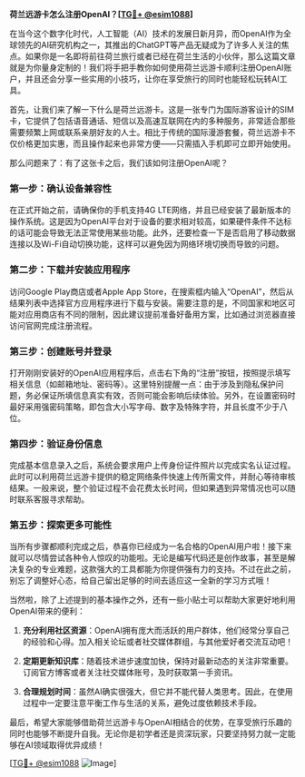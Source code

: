 **荷兰远游卡怎么注册OpenAI？[[TG💪+ @esim1088](https://t.me/s/esim1088)]**

在当今这个数字化时代，人工智能（AI）技术的发展日新月异，而OpenAI作为全球领先的AI研究机构之一，其推出的ChatGPT等产品无疑成为了许多人关注的焦点。如果你是一名即将前往荷兰旅行或者已经在荷兰生活的小伙伴，那么这篇文章就是为你量身定制的！我们将手把手教你如何使用荷兰远游卡顺利注册OpenAI账户，并且还会分享一些实用的小技巧，让你在享受旅行的同时也能轻松玩转AI工具。

首先，让我们来了解一下什么是荷兰远游卡。这是一张专门为国际游客设计的SIM卡，它提供了包括语音通话、短信以及高速互联网在内的多种服务，非常适合那些需要频繁上网或联系亲朋好友的人士。相比于传统的国际漫游套餐，荷兰远游卡不仅价格更加实惠，而且操作起来也非常方便——只需插入手机即可立即开始使用。

那么问题来了：有了这张卡之后，我们该如何注册OpenAI呢？

### 第一步：确认设备兼容性

在正式开始之前，请确保你的手机支持4G LTE网络，并且已经安装了最新版本的操作系统。这是因为OpenAI平台对于设备的要求相对较高，如果硬件条件不达标的话可能会导致无法正常使用某些功能。此外，还要检查一下是否启用了移动数据连接以及Wi-Fi自动切换功能，这样可以避免因为网络环境切换而导致的问题。

### 第二步：下载并安装应用程序

访问Google Play商店或者Apple App Store，在搜索框内输入“OpenAI”，然后从结果列表中选择官方应用程序进行下载与安装。需要注意的是，不同国家和地区可能对应用商店有不同的限制，因此建议提前准备好备用方案，比如通过浏览器直接访问官网完成注册流程。

### 第三步：创建账号并登录

打开刚刚安装好的OpenAI应用程序后，点击右下角的“注册”按钮，按照提示填写相关信息（如邮箱地址、密码等）。这里特别提醒一点：由于涉及到隐私保护问题，务必保证所填信息真实有效，否则可能会影响后续体验。另外，在设置密码时最好采用强密码策略，即包含大小写字母、数字及特殊字符，并且长度不少于八位。

### 第四步：验证身份信息

完成基本信息录入之后，系统会要求用户上传身份证件照片以完成实名认证过程。此时可以利用荷兰远游卡提供的稳定网络条件快速上传所需文件，并耐心等待审核结果。一般来说，整个验证过程不会花费太长时间，但如果遇到异常情况也可以随时联系客服寻求帮助。

### 第五步：探索更多可能性

当所有步骤都顺利完成之后，恭喜你已经成为一名合格的OpenAI用户啦！接下来就可以尽情尝试各种令人惊叹的功能啦。无论是编写代码还是创作故事，甚至是解决复杂的专业难题，这款强大的工具都能为你提供强有力的支持。不过在此之前，别忘了调整好心态，给自己留出足够的时间去适应这一全新的学习方式哦！

当然啦，除了上述提到的基本操作之外，还有一些小贴士可以帮助大家更好地利用OpenAI带来的便利：

1. **充分利用社区资源**：OpenAI拥有庞大而活跃的用户群体，他们经常分享自己的经验和心得。加入相关论坛或者社交媒体群组，与其他爱好者交流互动吧！

2. **定期更新知识库**：随着技术进步速度加快，保持对最新动态的关注非常重要。订阅官方博客或者关注社交媒体账号，及时获取第一手资讯。

3. **合理规划时间**：虽然AI确实很强大，但它并不能代替人类思考。因此，在使用过程中一定要注意平衡工作与生活的关系，避免过度依赖技术手段。

最后，希望大家能够借助荷兰远游卡与OpenAI相结合的优势，在享受旅行乐趣的同时也能够不断提升自我。无论你是初学者还是资深玩家，只要坚持努力就一定能够在AI领域取得优异成绩！

[[TG💪+ @esim1088](https://t.me/s/esim1088) ![Image](https://i.postimg.cc/4NQfJmqS/Snipaste-2025-05-13-00-14-12.png)]